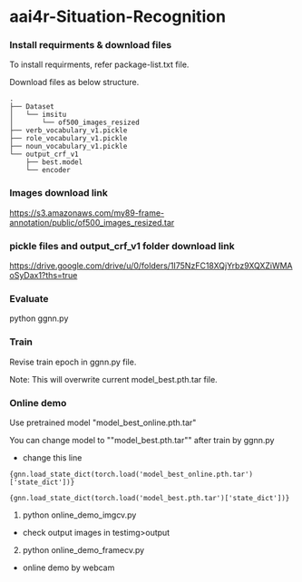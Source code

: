 # aai4r-Situation-Recognition

### Install requirments & download files
To install requirments, refer package-list.txt file.

Download files as below structure.

    .
    ├── Dataset
    │   └── imsitu 
    │       └── of500_images_resized
    ├── verb_vocabulary_v1.pickle
    ├── role_vocabulary_v1.pickle
    ├── noun_vocabulary_v1.pickle
    └── output_crf_v1
        ├── best.model
        └── encoder
### Images download link
https://s3.amazonaws.com/my89-frame-annotation/public/of500_images_resized.tar

### pickle files and output_crf_v1 folder download link
https://drive.google.com/drive/u/0/folders/1I75NzFC18XQjYrbz9XQXZiWMAoSyDax1?ths=true

### Evaluate
python ggnn.py

### Train
Revise train epoch in ggnn.py file.

Note: This will overwrite current model_best.pth.tar file.

### Online demo

Use pretrained model "model_best_online.pth.tar"

You can change model to ""model_best.pth.tar"" after train by ggnn.py
  * change this line
  <pre><code>{gnn.load_state_dict(torch.load('model_best_online.pth.tar')['state_dict'])}</code></pre>
  <pre><code>{gnn.load_state_dict(torch.load('model_best.pth.tar')['state_dict'])}</code></pre>

1. python online_demo_imgcv.py
  * check output images in testimg>output
  
2. python online_demo_framecv.py
  * online demo by webcam
